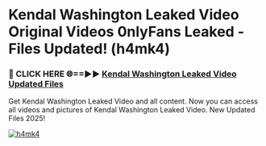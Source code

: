 # Kendal Washington Leaked Video Original Videos 0nlyFans Leaked - Files Updated! (h4mk4)

<h3>🔴 CLICK HERE 🌐==►► <a href="https://tinyurl.com/2m67pmp6" rel="nofollow">Kendal Washington Leaked Video Updated Files</a></h3>

Get Kendal Washington Leaked Video and all content. Now you can access all videos and pictures of Kendal Washington Leaked Video. New Updated Files 2025!

[![h4mk4](https://i.imgur.com/H4QAA4z.gif)](https://tinyurl.com/2m67pmp6)